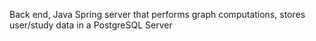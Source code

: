 Back end, Java Spring server that performs graph computations, stores user/study data in a PostgreSQL Server
